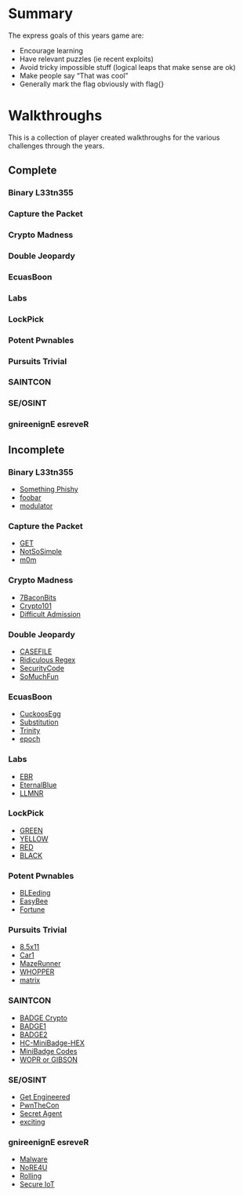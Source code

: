 Summary
=======
The express goals of this years game are:
- Encourage learning
- Have relevant puzzles (ie recent exploits)
- Avoid tricky impossible stuff (logical leaps that make sense are ok)
- Make people say “That was cool”
- Generally mark the flag obviously with flag{}

Walkthroughs
==========
This is a collection of player created walkthroughs for the various challenges through the years.

Complete
-----------
### Binary L33tn355
### Capture the Packet
### Crypto Madness
### Double Jeopardy
### EcuasBoon
### Labs
### LockPick
### Potent Pwnables
### Pursuits Trivial
### SAINTCON
### SE/OSINT
### gnireenignE esreveR


Incomplete
-------------
### Binary L33tn355
- [Something Phishy](Binary%20L33tn355/Something%20Phishy/)
- [foobar](Binary%20L33tn355/foobar/)
- [modulator](Binary%20L33tn355/modulator/)

### Capture the Packet
- [GET](Capture%20the%20Packet/GET/)
- [NotSoSimple](Capture%20the%20Packet/NotSoSimple/)
- [m0m](Capture%20the%20Packet/m0m/)

### Crypto Madness
- [7BaconBits](Crypto%20Madness/7BaconBits/)
- [Crypto101](Crypto%20Madness/Crypto101/)
- [Difficult Admission](Crypto%20Madness/Difficult%20Admission/)

### Double Jeopardy
- [CASEFILE](Double%20Jeopardy/CASEFILE/)
- [Ridiculous Regex](Double%20Jeopardy/Ridiculous%20Regex/)
- [SecurityCode](Double%20Jeopardy/SecurityCode/)
- [SoMuchFun](Double%20Jeopardy/SoMuchFun/)

### EcuasBoon
- [CuckoosEgg](EcuasBoon/CuckoosEgg/)
- [Substitution](EcuasBoon/Substitution/)
- [Trinity](EcuasBoon/Trinity/)
- [epoch](EcuasBoon/epoch/)

### Labs
- [EBR](Labs/EBR/)
- [EternalBlue](Labs/EternalBlue/)
- [LLMNR](Labs/LLMNR/)

### LockPick
- [GREEN](LockPick/GREEN/)
- [YELLOW](LockPick/YELLOW/)
- [RED](LockPick/RED/)
- [BLACK](LockPick/BLACK/)

### Potent Pwnables
- [BLEeding](Potent%20Pwnables/BLEeding/)
- [EasyBee](Potent%20Pwnables/EasyBee/)
- [Fortune](Potent%20Pwnables/Fortune/)

### Pursuits Trivial
- [8.5x11](Pursuits%20Trivial/8.5x11/)
- [Car1](Pursuits%20Trivial/Car1/)
- [MazeRunner](Pursuits%20Trivial/MazeRunner/)
- [WHOPPER](Pursuits%20Trivial/WHOPPER/)
- [matrix](Pursuits%20Trivial/matrix/)

### SAINTCON
- [BADGE Crypto](SAINTCON/BADGE%20Crypto/)
- [BADGE1](SAINTCON/BADGE1/)
- [BADGE2](SAINTCON/BADGE2/)
- [HC-MiniBadge-HEX](SAINTCON/HC-MiniBadge-HEX/)
- [MiniBadge Codes](SAINTCON/MiniBadge%20Codes/)
- [WOPR or GIBSON](SAINTCON/WOPR%20or%20GIBSON/)

### SE/OSINT
- [Get Engineered](SE:OSINT/Get%20Engineered/)
- [PwnTheCon](SE:OSINT/PwnTheCon/)
- [Secret Agent](SE:OSINT/Secret%20Agent/)
- [exciting](SE:OSINT/exciting/)

### gnireenignE esreveR
- [Malware](gnireenignE%20esreveR/Malware/)
- [NoRE4U](gnireenignE%20esreveR/NoRE4U/)
- [Rolling](gnireenignE%20esreveR/Rolling/)
- [Secure IoT](gnireenignE%20esreveR/Secure%20IoT/)

